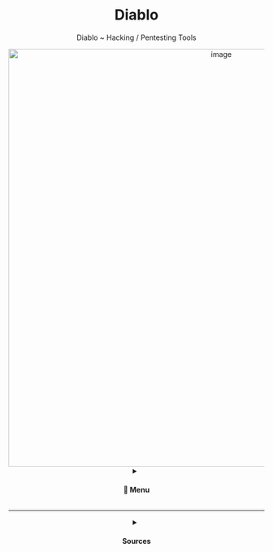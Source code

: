 <div align="center">

# Diablo
Diablo ~ Hacking / Pentesting Tools

<img width="822" alt="image" src="https://user-images.githubusercontent.com/51442719/169499979-01bff027-ed81-47f9-9663-2ba13a21b2fe.png">

  </div>

<details>
  <summary align="center">
    <h4> 📜 Menu </h4>
  </summary>
  
# 📜 Menu

- [as]() Anonymity Surfing
- [pl]() Planning
- [sv]() Scanning Vulnerability
- [ga]() Gaining Access
- [ma]() Maintaining Access
- [ct]() Covering tracks
- [an]() Analysis
- [rp]() Reporting

┌──[ Anlominus 👽 Diablo $~]  
└──╼  

</details>

---

<details>
  <summary align="center">
    <h4> Sources </h4>
  </summary>
  

  - Tools:
    - [HacKing](https://github.com/Anlominus/HacKing)
    - [PenTest](https://github.com/Anlominus/PenTest)

  - Cheat Sheets:
    - [CheatSheets](https://github.com/Anlominus/CheatSheets)
  
  
</details>
    
